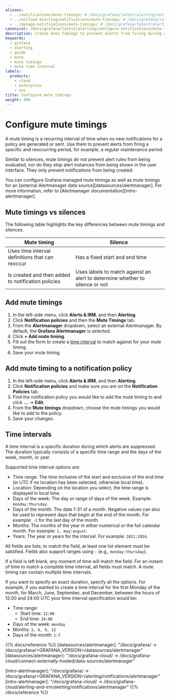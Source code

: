 ```yaml
---
aliases:
  - ../notifications/mute-timings/ # /docs/grafana/latest/alerting/notifications/mute-timings/
  - ../unified-alerting/notifications/mute-timings/ # /docs/grafana/latest/alerting/unified-alerting/notifications/mute-timings/
  - ../manage-notifications/mute-timings/ # /docs/grafana/latest/alerting/manage-notifications/mute-timings/
canonical: /docs/grafana/latest/alerting/configure-notifications/mute-timings/
description: Create mute timings to prevent alerts from firing during a specific and reoccurring period of time
keywords:
  - grafana
  - alerting
  - guide
  - mute
  - mute timings
  - mute time interval
labels:
  products:
    - cloud
    - enterprise
    - oss
title: Configure mute timings
weight: 450
---
```


# Configure mute timings

A mute timing is a recurring interval of time when no new notifications for a policy are generated or sent. Use them to prevent alerts from firing a specific and reoccurring period, for example, a regular maintenance period.

Similar to silences, mute timings do not prevent alert rules from being evaluated, nor do they stop alert instances from being shown in the user interface. They only prevent notifications from being created.

You can configure Grafana managed mute timings as well as mute timings for an [external Alertmanager data source][datasources/alertmanager]. For more information, refer to [Alertmanager documentation][intro-alertmanager].

## Mute timings vs silences

The following table highlights the key differences between mute timings and silences.

| Mute timing                                        | Silence                                                                      |
| -------------------------------------------------- | ---------------------------------------------------------------------------- |
| Uses time interval definitions that can reoccur    | Has a fixed start and end time                                               |
| Is created and then added to notification policies | Uses labels to match against an alert to determine whether to silence or not |

## Add mute timings

1. In the left-side menu, click **Alerts & IRM**, and then **Alerting**.
1. Click **Notification policies** and then the **Mute Timings** tab.
1. From the **Alertmanager** dropdown, select an external Alertmanager. By default, the **Grafana Alertmanager** is selected.
1. Click **+ Add mute timing**.
1. Fill out the form to create a [time interval](#time-intervals) to match against for your mute timing.
1. Save your mute timing.

## Add mute timing to a notification policy

1. In the left-side menu, click **Alerts & IRM**, and then **Alerting**.
1. Click **Notification policies** and make sure you are on the **Notification Policies** tab.
1. Find the notification policy you would like to add the mute timing to and click **...** -> **Edit**.
1. From the **Mute timings** dropdown, choose the mute timings you would like to add to the policy.
1. Save your changes.

## Time intervals

A time interval is a specific duration during which alerts are suppressed. The duration typically consists of a specific time range and the days of the week, month, or year.

Supported time interval options are:

- Time range: The time inclusive of the start and exclusive of the end time (in UTC if no location has been selected, otherwise local time).
- Location: Depending on the location you select, the time range is displayed in local time.
- Days of the week: The day or range of days of the week. Example: `monday:thursday`.
- Days of the month: The date 1-31 of a month. Negative values can also be used to represent days that begin at the end of the month. For example: `-1` for the last day of the month.
- Months: The months of the year in either numerical or the full calendar month. For example: `1, may:august`.
- Years: The year or years for the interval. For example: `2021:2024`.

All fields are lists; to match the field, at least one list element must be satisfied. Fields also support ranges using `:` (e.g., `monday:thursday`).

If a field is left blank, any moment of time will match the field. For an instant of time to match a complete time interval, all fields must match. A mute timing can contain multiple time intervals.

If you want to specify an exact duration, specify all the options. For example, if you wanted to create a time interval for the first Monday of the month, for March, June, September, and December, between the hours of 12:00 and 24:00 UTC your time interval specification would be:

- Time range:
  - Start time: `12:00`
  - End time: `24:00`
- Days of the week: `monday`
- Months: `3, 6, 9, 12`
- Days of the month: `1:7`

{{% docs/reference %}}
[datasources/alertmanager]: "/docs/grafana/ -> /docs/grafana/<GRAFANA_VERSION>/datasources/alertmanager"
[datasources/alertmanager]: "/docs/grafana-cloud/ -> /docs/grafana-cloud/connect-externally-hosted/data-sources/alertmanager"

[intro-alertmanager]: "/docs/grafana/ -> /docs/grafana/<GRAFANA_VERSION>/alerting/notifications/alertmanager"
[intro-alertmanager]: "/docs/grafana-cloud/ -> /docs/grafana-cloud/alerting-and-irm/alerting/notifications/alertmanager"
{{% /docs/reference %}}
